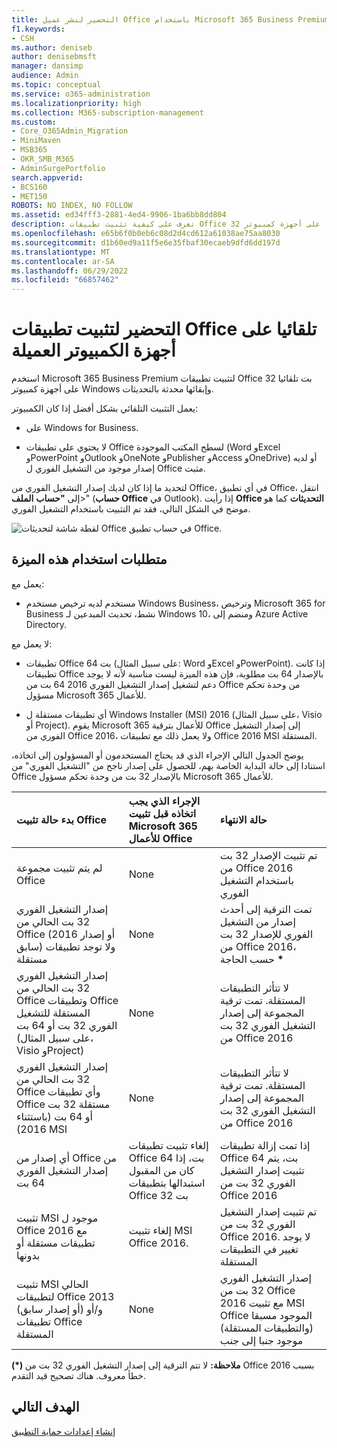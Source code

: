 ```yaml
---
title: التحضير لنشر عميل Office باستخدام Microsoft 365 Business Premium
f1.keywords:
- CSH
ms.author: deniseb
author: denisebmsft
manager: dansimp
audience: Admin
ms.topic: conceptual
ms.service: o365-administration
ms.localizationpriority: high
ms.collection: M365-subscription-management
ms.custom:
- Core_O365Admin_Migration
- MiniMaven
- MSB365
- OKR_SMB_M365
- AdminSurgePortfolio
search.appverid:
- BCS160
- MET150
ROBOTS: NO INDEX, NO FOLLOW
ms.assetid: ed34fff3-2881-4ed4-9906-1ba6bb8dd804
description: تعرف على كيفية تثبيت تطبيقات Office 32 بت تلقائيا على أجهزة كمبيوتر Windows وإبقائها محدثة في Microsoft 365 Business Premium.
ms.openlocfilehash: e65b6f0b0eb6c08d2d4cd612a61038ae75aa8030
ms.sourcegitcommit: d1b60ed9a11f5e6e35fbaf30ecaeb9dfd6dd197d
ms.translationtype: MT
ms.contentlocale: ar-SA
ms.lasthandoff: 06/29/2022
ms.locfileid: "66857462"
---
```

# <a name="prepare-to-automatically-install-office-apps-to-client-computers"></a>التحضير لتثبيت تطبيقات Office تلقائيا على أجهزة الكمبيوتر العميلة

استخدم Microsoft 365 Business Premium لتثبيت تطبيقات Office 32 بت تلقائيا على أجهزة كمبيوتر Windows وإبقائها محدثة بالتحديثات.
  
يعمل التثبيت التلقائي بشكل أفضل إذا كان الكمبيوتر: 

- على Windows for Business.
  
- لا يحتوي على تطبيقات Office لسطح المكتب الموجودة (Word وExcel وPowerPoint وOutlook وOneNote وPublisher وAccess وOneDrive) أو لديه إصدار موجود من التشغيل الفوري ل Office مثبت.

لتحديد ما إذا كان لديك إصدار التشغيل الفوري من Office، في أي تطبيق Office، انتقل إلى **"حساب** **الملف**\>" (**حساب Office** في Outlook). إذا رأيت **Office التحديثات** كما هو موضح في الشكل التالي، فقد تم التثبيت باستخدام التشغيل الفوري.
  
![لقطة شاشة لتحديثات Office في حساب تطبيق Office.](./../media/e3439380-fa43-4ed6-ae5d-64851c297df5.png)
  
## <a name="requirements-for-using-this-feature"></a>متطلبات استخدام هذه الميزة
  
يعمل مع:
  
- مستخدم لديه ترخيص مستخدم Windows Business، وترخيص Microsoft 365 for Business نشط، تحديث المبدعين لـ Windows 10، ومنضم إلى Azure Active Directory.

لا يعمل مع: 

- تطبيقات Office 64 بت (على سبيل المثال: Word وExcel وPowerPoint). إذا كانت تطبيقات Office بالإصدار 64 بت مطلوبة، فإن هذه الميزة ليست مناسبة لأنه لا يوجد دعم لتشغيل إصدار التشغيل الفوري 2016 64 بت من Office من وحدة تحكم مسؤول Microsoft 365 للأعمال.

- أي تطبيقات مستقلة ل Windows Installer (MSI) 2016 (على سبيل المثال، Visio أو Project). يقوم Microsoft 365 للأعمال بترقية Office إلى إصدار التشغيل الفوري من Office 2016، ولا يعمل ذلك مع تطبيقات Office 2016 MSI المستقلة.

يوضح الجدول التالي الإجراء الذي قد يحتاج المستخدمون أو المسؤولون إلى اتخاذه، استنادا إلى حالة البداية الخاصة بهم، للحصول على إصدار ناجح من "التشغيل الفوري" من Office بالإصدار 32 بت من وحدة تحكم مسؤول Microsoft 365 للأعمال.<br/>


|بدء حالة تثبيت Office|الإجراء الذي يجب اتخاذه قبل تثبيت Microsoft 365 للأعمال Office|حالة الانتهاء|
|:-----|:-----|:-----|
|لم يتم تثبيت مجموعة Office  |None  |تم تثبيت الإصدار 32 بت من Office 2016 باستخدام التشغيل الفوري  |
|إصدار التشغيل الفوري 32 بت الحالي من Office (2016 أو إصدار سابق) ولا توجد تطبيقات مستقلة  |None  |تمت الترقية إلى أحدث إصدار من التشغيل الفوري للإصدار 32 بت من Office 2016، حسب الحاجة **\*** |
|إصدار التشغيل الفوري 32 بت الحالي من Office وتطبيقات Office المستقلة للتشغيل الفوري 32 بت أو 64 بت (على سبيل المثال، Visio وProject)  |None  |لا تتأثر التطبيقات المستقلة. تمت ترقية المجموعة إلى إصدار التشغيل الفوري 32 بت من Office 2016  |
|إصدار التشغيل الفوري 32 بت الحالي من Office وأي تطبيقات Office مستقلة 32 بت أو 64 بت (باستثناء 2016) MSI  |None  |لا تتأثر التطبيقات المستقلة. تمت ترقية المجموعة إلى إصدار التشغيل الفوري 32 بت من Office 2016  |
|أي إصدار من Office من إصدار التشغيل الفوري 64 بت  |إلغاء تثبيت تطبيقات Office 64 بت، إذا كان من المقبول استبدالها بتطبيقات Office 32 بت  |إذا تمت إزالة تطبيقات Office 64 بت، يتم تثبيت إصدار التشغيل الفوري 32 بت من Office 2016  |
|تثبيت MSI موجود ل Office 2016 مع تطبيقات مستقلة أو بدونها  |إلغاء تثبيت MSI Office 2016.  |تم تثبيت إصدار التشغيل الفوري 32 بت من Office 2016. لا يوجد تغيير في التطبيقات المستقلة  |
|تثبيت MSI الحالي لتطبيقات Office 2013 (أو إصدار سابق) و/أو تطبيقات Office المستقلة  |None  |إصدار التشغيل الفوري 32 بت من Office 2016 مع تثبيت MSI Office الموجود مسبقا (والتطبيقات المستقلة) موجود جنبا إلى جنب  |

 **(\*) ملاحظة:** لا تتم الترقية إلى إصدار التشغيل الفوري 32 بت من Office 2016 بسبب خطأ معروف. هناك تصحيح قيد التقدم. 

## <a name="next-objective"></a>الهدف التالي

[إنشاء إعدادات حماية التطبيق](m365bp-protection-settings-for-windows-10-devices.md)
  